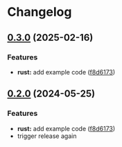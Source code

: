 # Changelog

## [0.3.0](https://github.com/mburgosh/release-please-monorepo-example/compare/hello_rust-v0.2.0...hello_rust@v0.3.0) (2025-02-16)


### Features

* **rust:** add example code ([f8d6173](https://github.com/mburgosh/release-please-monorepo-example/commit/f8d61736e63e4c1baf1d881c50556fa0ba6829d0))

## [0.2.0](https://github.com/amarjanica/release-please-monorepo-example/compare/hello_rust-v0.1.0...hello_rust@v0.2.0) (2024-05-25)


### Features

* **rust:** add example code ([f8d6173](https://github.com/amarjanica/release-please-monorepo-example/commit/f8d61736e63e4c1baf1d881c50556fa0ba6829d0))
* trigger release again
